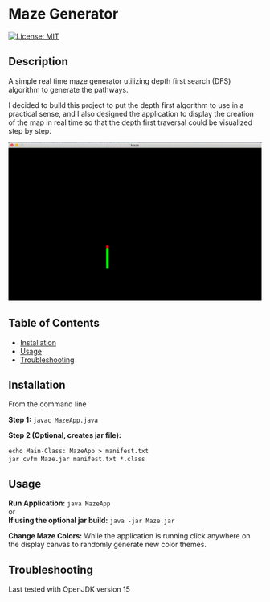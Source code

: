 # Maze Generator
[![License: MIT](https://img.shields.io/badge/License-MIT-yellow.svg)](https://opensource.org/licenses/MIT)

## Description 

A simple real time maze generator utilizing depth first search (DFS) algorithm to generate the pathways. 

I decided to build this project to put the depth first algorithm to use in a practical sense, and I also designed the application to display the creation of the map in real time so that the depth first traversal could be visualized step by step.

![An example of this application running](assets/images/maze.gif)

## Table of Contents

* [Installation](#installation)
* [Usage](#usage)
* [Troubleshooting](#troubleshooting)

## Installation

From the command line

**Step 1:** `javac MazeApp.java`

**Step 2 (Optional, creates jar file):** 
```
echo Main-Class: MazeApp > manifest.txt
jar cvfm Maze.jar manifest.txt *.class
```

## Usage 

**Run Application:** `java MazeApp`  
or  
**If using the optional jar build:** `java -jar Maze.jar`

**Change Maze Colors:**  While the application is running click anywhere on the display canvas to randomly generate new color themes.

## Troubleshooting

Last tested with OpenJDK version 15
